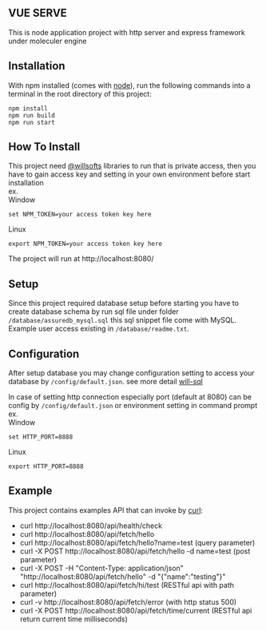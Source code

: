 ## VUE SERVE

This is node application project with http server and express framework under moleculer engine

## Installation

With npm installed (comes with [node](https://nodejs.org/en/)), run the following commands into a terminal in the root directory of this project:

```shell
npm install
npm run build
npm run start
```

## How To Install
This project need [@willsofts](https://github.com/willsofts) libraries to run that is private access, then you have to gain access key and setting in your own environment before start installation \
ex. \
Window

    set NPM_TOKEN=your access token key here

Linux

    export NPM_TOKEN=your access token key here


The project will run at http://localhost:8080/

## Setup
Since this project required database setup before starting you have to create database schema by run sql file under folder `/database/assuredb_mysql.sql` this sql snippet file come with MySQL. Example user access existing in `/database/readme.txt`.

## Configuration
After setup database you may change configuration setting to access your database by `/config/default.json`. see more detail [will-sql](https://github.com/willsofts/will-sql)

In case of setting http connection especially port (default at 8080) can be config by `/config/default.json` or environment setting in command prompt \
ex. \
Window 

    set HTTP_PORT=8888 

Linux 

    export HTTP_PORT=8888 

## Example

This project contains examples API that can invoke by [curl](https://curl.se/download.html):

* curl http://localhost:8080/api/health/check
* curl http://localhost:8080/api/fetch/hello 
* curl http://localhost:8080/api/fetch/hello?name=test  (query parameter)
* curl -X POST http://localhost:8080/api/fetch/hello -d name=test  (post parameter)
* curl -X POST -H "Content-Type: application/json" "http://localhost:8080/api/fetch/hello" -d "{\"name\":\"testing\"}"
* curl http://localhost:8080/api/fetch/hi/test (RESTful api with path parameter)
* curl -v http://localhost:8080/api/fetch/error (with http status 500)
* curl -X POST http://localhost:8080/api/fetch/time/current (RESTful api return current time milliseconds)


